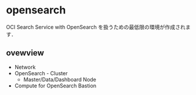 # opensearch

OCI Search Service with OpenSearch を扱うための最低限の環境が作成されます．

## ovewview

- Network
- OpenSearch - Cluster
  - Master/Data/Dashboard Node
- Compute for OpenSearch Bastion
